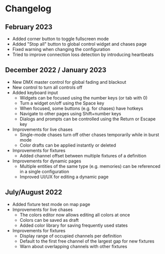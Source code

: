 # Changelog

## February 2023

- Added corner button to toggle fullscreen mode
- Added "Stop all" button to global control widget and chases page
- Fixed warning when changing the configuration
- Tried to improve connection loss detection by introducing heartbeats

## December 2022 / January 2023

- New DMX master control for global fading and blackout
- New control to turn all controls off
- Added keyboard input
  - Widgets can be focused using the number keys (or tab with 0)
  - Turn a widget on/off using the Space key
  - When focused, some buttons (e.g. for chases) have hotkeys
  - Navigate to other pages using Shift+number keys
  - Dialogs and prompts can be controlled using the Return or Escape key
- Improvements for live chases
  - Single-mode chases turn off other chases temporarily while in burst mode
  - Color drafts can be applied instantly or deleted
- Improvements for fixtures
  - Added channel offset between multiple fixtures of a definition
- Improvements for dynamic pages
  - Multiple entities of the same type (e.g. memories) can be referenced in a single configuration
  - Improved UI/UX for editing a dynamic page

## July/August 2022

- Added fixture test mode on map page
- Improvements for live chases
  - The colors editor now allows editing all colors at once
  - Colors can be saved as draft
  - Added color library for saving frequently used states
- Improvements for fixtures
  - Display range of occupied channels per definition
  - Default to the first free channel of the largest gap for new fixtures
  - Warn about overlapping channels with other fixtures
